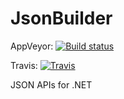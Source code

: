 # JsonBuilder
AppVeyor: [![Build status](https://ci.appveyor.com/api/projects/status/vvt7xurho6fkyhch?svg=true)](https://ci.appveyor.com/project/hishamco/jsonbuilder)

Travis: [![Travis](https://travis-ci.org/hishamco/JsonBuilder.svg?branch=master)](https://travis-ci.org/hishamco/JsonBuilder)

JSON APIs for .NET
